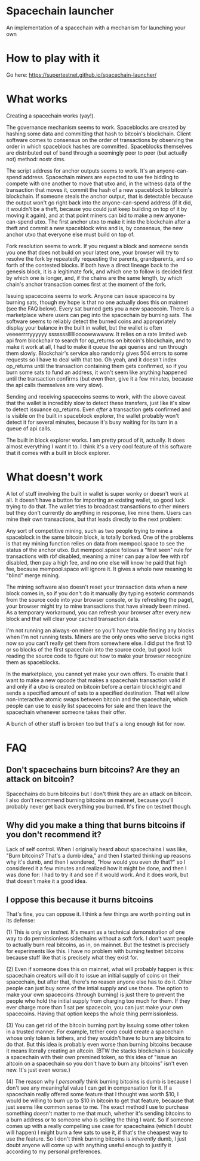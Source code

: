 # Spacechain launcher
An implementation of a spacechain with a mechanism for launching your own

# How to play with it

Go here: https://supertestnet.github.io/spacechain-launcher/

# What works

Creating a spacechain works (yay!).

The governance mechanism seems to work. Spaceblocks are created by hashing some data and committing that hash to bitcoin's blockchain. Client software comes to consensus on the order of transactions by observing the order in which spaceblock hashes are committed. Spaceblocks themselves are distributed out of band through a seemingly peer to peer (but actually not) method: nostr dms.

The script address for anchor outputs seems to work. It's an anyone-can-spend address. Spacechain miners are expected to use fee bidding to compete with one another to move that utxo and, in the witness data of the transaction that moves it, commit the hash of a new spaceblock to bitcoin's blockchain. If someone steals the anchor output, that is detectable because the output won't go right back into the anyone-can-spend address (if it did, it wouldn't be a theft, because you could just keep building on top of it by moving it again), and at that point miners can bid to make a new anyone-can-spend utxo. The first anchor utxo to make it into the blockchain after a theft and commit a new spaceblock wins and is, by consensus, the new anchor utxo that everyone else must build on top of.

Fork resolution seems to work. If you request a block and someone sends you one that does not build on your latest one, your browser will try to resolve the fork by repeatedly requesting the parents, grandparents, and so forth of the contested blocks. If both have a direct lineage back to the genesis block, it is a legitimate fork, and which one to follow is decided first by which one is longer, and, if the chains are the same length, by which chain's anchor transaction comes first at the moment of the fork.

Issuing spacecoins seems to work. Anyone can issue spacecoins by burning sats, though my hope is that no one actually does this on mainnet (see the FAQ below). Every sat burned gets you a new spacecoin. There is a marketplace where users can peg into the spacechain by burning sats. The software seems to reliably detect the burned coins and appropriately display your balance in the built in wallet, but the wallet is often veeeerrrryyyyyy ssssssslllllloooowwwwww. It relies on a rate limited web api from blockchair to search for op_returns on bitcoin's blockchain, and to make it work at all, I had to make it queue the api queries and run through them slowly. Blockchair's service also randomly gives 504 errors to some requests so I have to deal with that too. Oh yeah, and it doesn't index op_returns until the transaction containing them gets confirmed, so if you burn some sats to fund an address, it won't seem like anything happened until the transaction confirms (but even then, give it a few minutes, because the api calls themselves are very slow).

Sending and receiving spacecoins seems to work, with the above caveat that the wallet is incredibly slow to detect these transfers, just like it's slow to detect issuance op_returns. Even *after* a transaction gets confirmed and is visible on the built in spaceblock explorer, the wallet probably won't detect it for several minutes, because it's busy waiting for its turn in a queue of api calls.

The built in block explorer works. I am pretty proud of it, actually. It does almost everything I want it to. I think it's a very cool feature of this software that it comes with a built in block explorer.

# What doesn't work

A lot of stuff involving the built in wallet is super wonky or doesn't work at all. It doesn't have a button for importing an existing wallet, so good luck trying to do that. The wallet tries to broadcast transactions to other miners but they don't currently do anything in response, like mine them. Users can mine their own transactions, but that leads directly to the next problem:

Any sort of competitive mining, such as two people trying to mine a spaceblock in the same bitcoin block, is totally borked. One of the problems is that my mining function relies on data from mempool.space to see the status of the anchor utxo. But mempool.space follows a "first seen" rule for transactions with rbf disabled, meaning a miner can pay a low fee with rbf disabled, then pay a high fee, and no one else will know he paid that high fee, because mempool.space will ignore it. It gives a whole new meaning to "blind" merge mining.

The mining software also doesn't reset your transaction data when a new block comes in, so if you don't do it manually (by typing esoteric commands from the source code into your browser console, or by refreshing the page), your browser might try to mine transactions that have already been mined. As a temporary workaround, you can refresh your browser after every new block and that will clear your cached transaction data.

I'm not running an always-on miner so you'll have trouble finding any blocks when I'm not running tests. Miners are the only ones who serve blocks right now so you can't really get them from somewhere else. I did put the first 10 or so blocks of the first spacechain into the source code, but good luck reading the source code to figure out how to make your browser recognize them as spaceblocks.

In the marketplace, you cannot yet make your own offers. To enable that I want to make a new opcode that makes a spacechain transaction valid if and only if a utxo is created on bitcoin before a certain blockheight and sends a specified amount of sats to a specified destination. That will allow non-interactive atomic swaps between bitcoin and the spacechain, which people can use to easily list spacecoins for sale and then leave the spacechain whenever someone takes their offer.

A bunch of other stuff is broken too but that's a long enough list for now.

# FAQ

## Don't spacechains burn bitcoins? Are they an attack on bitcoin?

Spacechains do burn bitcoins but I don't think they are an attack on bitcoin. I also don't recommend burning bitcoins on mainnet, because you'll probably never get back everything you burned. It's fine on testnet though.

## Why did you make a thing that burns bitcoins if you don't recommend it?

Lack of self control. When I originally heard about spacechains I was like, "Burn bitcoins? That's a dumb idea," and then I started thinking up reasons why it's dumb, and then I wondered, "How would you even *do* that?" so I considered it a few minutes and realized how it might be done, and then I was done for: I had to try it and see if it would work. And it does work, but that doesn't make it a good idea.

## I oppose this because it burns bitcoins

That's fine, you can oppose it. I think a few things are worth pointing out in its defense:

(1) This is only on *testnet.* It's meant as a technical demonstration of one way to do permissionless sidechains without a soft fork. I don't want people to actually burn real bitcoins, as in, on mainnet. But the testnet is precisely for experiments like this. I have no problem with burning testnet bitcoins because stuff like that is precisely what they exist for.

(2) Even if someone does this on mainnet, what will probably happen is this: spacechain creators will do it to issue an initial supply of coins on their spacechain, but after that, there's no reason anyone else has to do it. Other people can just buy some of the intial supply and use those. The option to make your own spacecoins (through burning) is just there to prevent the people who hold the initial supply from charging too much for them. If they ever charge more than 1 sat per spacecoin, you can just make your own spacecoins. Having that option keeps the whole thing permissionless.

(3) You can get rid of the bitcoin burning part by issuing some other token in a trusted manner. For example, tether corp could create a spacechain whose only token is tethers, and they wouldn't have to burn any bitcoins to do that. But this idea is probably even worse than burning bitcoins because it means literally creating an altcoin. (BTW the stacks blockchain is basically a spacechain with their own premined token, so this idea of "issue an altcoin on a spacechain so you don't have to burn any bitcoins" isn't even new. It's just even worse.)

(4) The reason why I *personally* think burning bitcoins is dumb is because I don't see any meaningful value I can get in compensation for it. If a spacechain really offered some feature that I thought was worth $10, I would be willing to burn up to $10 in bitcoin to get that feature, because that just seems like common sense to me. The exact method I use to purchase something doesn't matter to me that much, whether it's sending bitcoins to a burn address or to someone who is selling the thing I want. So if someone comes up with a really compelling use case for spacechains (which I doubt will happen) I might burn a few sats to use it, if that's the cheapest way to use the feature. So I don't think burning bitcoins is *inherently* dumb, I just doubt anyone will come up with anything useful enough to justify it according to my personal preferences.
